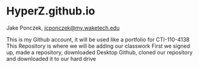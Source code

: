 # HyperZ.github.io

Jake Ponczek, jcponczek@my.waketech.edu

This is my Github account, it will be used like a portfolio for CTI-110-4138
This Repository is where we will be adding our classwork
First we signed up, made a repository, downloaded Desktop Github, cloned our repository and downloaded it to our hard drive
